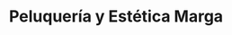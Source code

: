 ---
title: "Peluquería y Estética Marga"
url: /zamora/peluqueria-y-estetica-marga/
shop: peluquería
---